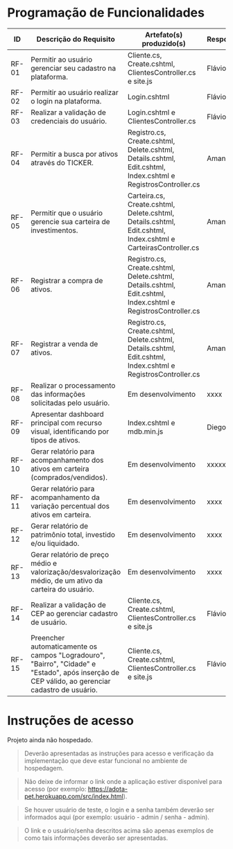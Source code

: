 # Programação de Funcionalidades

|ID    | Descrição do Requisito  | Artefato(s) produzido(s) | Responsável(eis) |
|------|-----------------------------------------|----|----|
|RF-01| Permitir ao usuário gerenciar seu cadastro na plataforma. | Cliente.cs, Create.cshtml, ClientesController.cs e site.js| Flávio / Ronald|
|RF-02| Permitir ao usuário realizar o login na plataforma. | Login.cshtml |Flávio / Ronald|
|RF-03| Realizar a validação de credenciais do usuário. | Login.cshtml e ClientesController.cs |Flávio / Ronald|
|RF-04| Permitir a busca por ativos através do TICKER. |  Registro.cs,  Create.cshtml, Delete.cshtml, Details.cshtml, Edit.cshtml, Index.cshtml e RegistrosController.cs | Amanda|
|RF-05| Permitir que o usuário gerencie sua carteira de investimentos. | Carteira.cs, Create.cshtml, Delete.cshtml, Details.cshtml, Edit.cshtml, Index.cshtml e CarteirasController.cs|Amanda|
|RF-06| Registrar a compra de ativos. | Registro.cs,  Create.cshtml, Delete.cshtml, Details.cshtml, Edit.cshtml, Index.cshtml e RegistrosController.cs|Amanda|
|RF-07| Registrar a venda de ativos. | Registro.cs,  Create.cshtml, Delete.cshtml, Details.cshtml, Edit.cshtml, Index.cshtml e RegistrosController.cs |Amanda|
|RF-08| Realizar o processamento das informações solicitadas pelo usuário. | Em desenvolvimento | xxxx |
|RF-09| Apresentar dashboard principal com recurso visual, identificando por tipos de ativos. | Index.cshtml e mdb.min.js |Diego / Pedro|
|RF-10| Gerar relatório para acompanhamento dos ativos em carteira (comprados/vendidos). | Em desenvolvimento | xxxxx |
|RF-11| Gerar relatório para acompanhamento da variação percentual dos ativos em carteira. | Em desenvolvimento | xxxx |
|RF-12| Gerar relatório de patrimônio total, investido e/ou liquidado. | Em desenvolvimento | xxxx |
|RF-13| Gerar relatório de preço médio e valorização/desvalorização médio, de um ativo da carteira do usuário. | Em desenvolvimento | xxxx |
|RF-14| Realizar a validação de CEP ao gerenciar cadastro de usuário. | Cliente.cs, Create.cshtml, ClientesController.cs e site.js | Flávio |
|RF-15| Preencher automaticamente os campos "Logradouro", "Bairro", "Cidade" e "Estado", após inserção de CEP válido, ao gerenciar cadastro de usuário. | Cliente.cs, Create.cshtml, ClientesController.cs e site.js | Flávio |

# Instruções de acesso

Projeto ainda não hospedado.
>Deverão apresentadas as instruções para acesso e verificação da implementação que deve estar funcional no ambiente de hospedagem.

>Não deixe de informar o link onde a aplicação estiver disponível para acesso (por exemplo: https://adota-pet.herokuapp.com/src/index.html).

>Se houver usuário de teste, o login e a senha também deverão ser informados aqui (por exemplo: usuário - admin / senha - admin).

>O link e o usuário/senha descritos acima são apenas exemplos de como tais informações deverão ser apresentadas.
